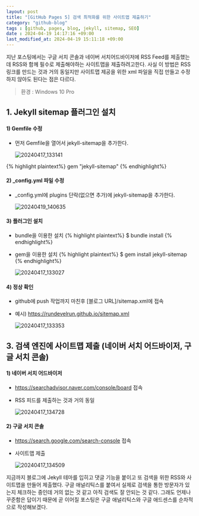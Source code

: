 ```yaml
---
layout: post
title: "[GitHub Pages 5] 검색 최적화를 위한 사이트맵 제출하기"
category: "github-blog"
tags : [github, pages, blog, jekyll, sitemap, SEO]
date : 2024-04-19 14:17:16 +09:00
last_modified_at: 2024-04-19 15:11:18 +09:00
---
```


지난 포스팅에서는 구글 서치 콘솔과 네이버 서치어드바이저에 RSS Feed를 제출했는데
RSS와 함께 필수로 제출해야하는 사이트맵을 제출하려고한다. 사실 이 방법은 RSS 링크를 만드는 것과 거의 동일지만
사이트맵 제공을 위한 xml 파일을 직접 만들고 수정하지 않아도 된다는 점은 다르다.

> 환경 : Windows 10 Pro



## 1. Jekyll sitemap 플러그인 설치

#### 1) Gemfile 수정
- 먼저 Gemfile을 열어서 jekyll-sitemap을 추가한다.

  ![20240417_133141](https://github.com/rundevelrun/rundevelrun.github.io/assets/40383414/fe544bae-901d-4e6f-8bd9-f7a570dbd9e0)

{% highlight plaintext%}
gem "jekyll-sitemap"
{% endhighlight%}

#### 2) _config.yml 파일 수정
- _config.yml에 plugins 단락(없으면 추가)에 jekyll-sitemap을 추가한다.

  ![20240419_140635](https://github.com/rundevelrun/rundevelrun.github.io/assets/40383414/44ccdcf3-237d-460c-b521-af4aafeb6b00)


#### 3) 플러그인 설치
- bundle을 이용한 설치
{% highlight plaintext%}
$ bundle install
{% endhighlight%}

- gem을 이용한 설치
{% highlight plaintext%}
$ gem install jekyll-sitemap
{% endhighlight%}

  ![20240417_133027](https://github.com/rundevelrun/rundevelrun.github.io/assets/40383414/7142b910-183a-4279-aa83-cc86ccae1006)

#### 4) 정상 확인
- github에 push 작업까지 마친후 [블로그 URL]/sitemap.xml에 접속 
- 예시) https://rundevelrun.github.io/sitemap.xml

  ![20240417_133353](https://github.com/rundevelrun/rundevelrun.github.io/assets/40383414/9db76b4e-3b1d-4179-92fe-24801d3cca2e)


## 3. 검색 엔진에 사이트맵 제출 (네이버 서치 어드바이저, 구글 서치 콘솔)

#### 1) 네이버 서치 어드바이저
- https://searchadvisor.naver.com/console/board 접속
- RSS 피드를 제출하는 것과 거의 동일

  ![20240417_134728](https://github.com/rundevelrun/rundevelrun.github.io/assets/40383414/0a1345be-0f2a-4ac3-9ec6-d1e8481b8279)


#### 2) 구글 서치 콘솔
- https://search.google.com/search-console 접속
- 사이트맵 제출

  ![20240417_134509](https://github.com/rundevelrun/rundevelrun.github.io/assets/40383414/2939b83d-c7c0-42e2-a258-e4657c0fc050)



지금까지 블로그에 Jekyll 테마를 입히고 댓글 기능을 붙이고 또 검색을 위한 RSS와 사이트맵을 만들어 제출했다. 
구글 애널리틱스를 붙여서 실제로 검색을 통한 방문자가 있는지 체크하는 중인데 거의 없는 것 같고 아직 검색도 잘 안되는 것 같다.
그래도 언제나 꾸준함은 답이기 때문에 곧 이어질 포스팅은 구글 애널리틱스와 구글 애드센스를 순차적으로 작성해보겠다.